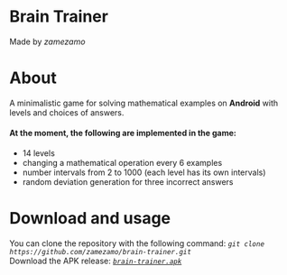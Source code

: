 # Brain Trainer
Made by *zamezamo*
# About
A minimalistic game for solving mathematical examples on **Android** with levels and choices of answers.  
#### At the moment, the following are implemented in the game:
- 14 levels
- changing a mathematical operation every 6 examples
- number intervals from 2 to 1000 (each level has its own intervals)
- random deviation generation for three incorrect answers

# Download and usage
You can clone the repository with the following command: *```git clone https://github.com/zamezamo/brain-trainer.git```*  
Download the APK release: [*```brain-trainer.apk```*](https://github.com/zamezamo/brain-trainer/raw/master/app/release/app-release.apk)
